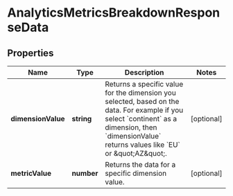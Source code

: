 
# AnalyticsMetricsBreakdownResponseData

## Properties

Name | Type | Description | Notes
------------ | ------------- | ------------- | -------------
**dimensionValue** | **string** | Returns a specific value for the dimension you selected, based on the data. For example if you select &#x60;continent&#x60; as a dimension, then &#x60;dimensionValue&#x60; returns values like &#x60;EU&#x60; or \&quot;AZ\&quot;. |  [optional]
**metricValue** | **number** | Returns the data for a specific dimension value. |  [optional]



